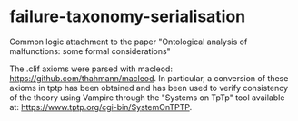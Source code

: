 # failure-taxonomy-serialisation
Common logic attachment to the paper "Ontological analysis of malfunctions: some formal considerations"

The .clif axioms were parsed with macleod: https://github.com/thahmann/macleod.
In particular, a conversion of these axioms in tptp has been obtained and has been used to verify consistency of the theory using Vampire through the "Systems on TpTp" tool available at: https://www.tptp.org/cgi-bin/SystemOnTPTP.
